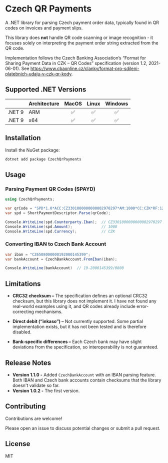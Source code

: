 # Czech QR Payments

A .NET library for parsing Czech payment order data, typically found in QR codes on invoices and payment slips.

This library does **not** handle QR code scanning or image recognition - it focuses solely on interpreting the payment order string extracted from the QR code.

Implementation follows the Czech Banking Association’s “Format for Sharing Payment Data in CZK – QR Codes” specification (version 1.2, 2021-06-01). See https://www.cbaonline.cz/clanky/format-pro-sdileni-platebnich-udaju-v-czk-qr-kody.

## Supported .NET Versions

|        | Architecture | MacOS | Linux | Windows |
|--------|--------------|:-----:|:-----:|:-------:|
| .NET 9 | ARM          |   ✅   |   ✅   |    ✅    |
| .NET 9 | x64          | ✅     | ✅     |  ✅      |

## Installation

Install the NuGet package:

```sh
dotnet add package CzechQrPayments
```

## Usage

### Parsing Payment QR Codes (SPAYD)

```cs
using CzechQrPayments;

var qrCode = "SPD*1.0*ACC:CZ3301000000000002970297*AM:1000*CC:CZK*RF:1234*X-VS:456*PT:IP";
var spd = ShortPaymentDescriptor.Parse(qrCode);

Console.WriteLine(spd.Counterparty.Iban);  // CZ3301000000000002970297
Console.WriteLine(spd.Amount);             // 1000
Console.WriteLine(spd.Currency);           // CZK
```

### Converting IBAN to Czech Bank Account

```cs
var iban = "CZ6508000000192000145399";
var bankAccount = CzechBankAccount.FromIban(iban);

Console.WriteLine(bankAccount)  // 19-2000145399/0800
```

## Limitations

* **CRC32 checksum –** The specification defines an optional CRC32 checksum, but this library does not implement it. I have not found any real-world examples using it, and QR codes already include error-correcting mechanisms.

* **Direct debit (“inkaso”) –** Not currently supported. Some partial implementation exists, but it has not been tested and is therefore disabled.

* **Bank-specific differences –** Each Czech bank may have slight deviations from the specification, so interoperability is not guaranteed.

## Release Notes

* **Version 1.1.0 -** Added `CzechBankAccount` with an IBAN parsing feature. Both IBAN and Czech bank accounts contain checksums that the library doesn't validate so far.
* **Version 1.0.2 -** The first version. 

## Contributing

Contributions are welcome!

Please open an issue to discuss potential changes or submit a pull request.

## License

MIT